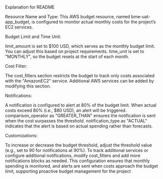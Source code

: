 Explanation for README

Resource Name and Type: This AWS budget resource, named bme-uat-app_budget, is configured to monitor actual monthly costs for the project’s EC2 services.

Budget Limit and Time Unit:

limit_amount is set to $100 USD, which serves as the monthly budget limit. You can adjust this based on project requirements.
time_unit is set to "MONTHLY", so the budget resets at the start of each month.

Cost Filter:

The cost_filters section restricts the budget to track only costs associated with the "AmazonEC2" service. Additional AWS services can be added by modifying this section.

Notifications:

A notification is configured to alert at 80% of the budget limit. When actual costs exceed 80% (i.e., $80 USD), an alert will be triggered.
comparison_operator as "GREATER_THAN" ensures the notification is sent when the cost surpasses the threshold.
notification_type as "ACTUAL" indicates that the alert is based on actual spending rather than forecasts.

Customizations:

To increase or decrease the budget threshold, adjust the threshold value (e.g., set to 90 for notifications at 90%).
To track additional services or configure additional notifications, modify cost_filters and add more notifications blocks as needed.
This configuration ensures that monthly spending is monitored, and alerts are sent when costs approach the budget limit, supporting proactive budget management for the project